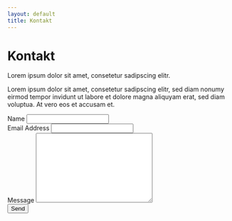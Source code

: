 ```yaml
---
layout: default
title: Kontakt
---
```


<div id="contact">
  <h1 class="pageTitle">Kontakt</h1>
  <div class="contactContent">
    <p class="intro">Lorem ipsum dolor sit amet, consetetur sadipscing elitr.</p>
    <p>Lorem ipsum dolor sit amet, consetetur sadipscing elitr, sed diam nonumy eirmod tempor invidunt ut labore et dolore magna aliquyam erat, sed diam voluptua. At vero eos et accusam et.</p>
  </div>
  <form action="https://formspree.io/intitiative.gegen.islamismus@protonmail.com" method="POST">
    <label for="name">Name</label>
    <input type="text" id="name" name="name" class="full-width"><br>
    <label for="email">Email Address</label>
    <input type="email" id="email" name="_replyto" class="full-width"><br>
    <label for="message">Message</label>
    <textarea name="message" id="message" cols="30" rows="10" class="full-width"></textarea><br>
    <input type="submit" value="Send" class="button">
  </form>
</div>
